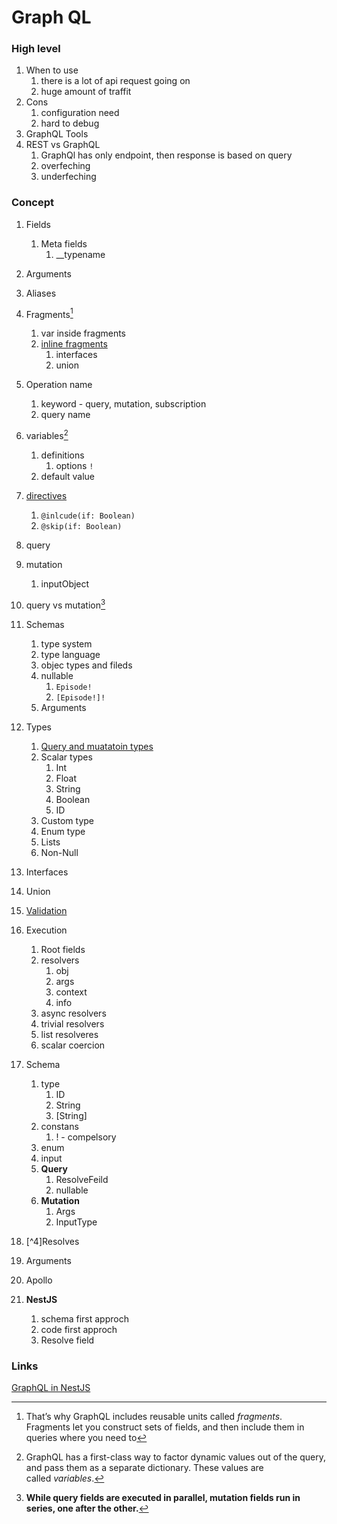 # Graph QL

### High level

1. When to use
    1. there is a lot of api request going on
    2. huge amount of traffit
2. Cons
    1. configuration need
    2. hard to debug
3. GraphQL Tools
4. REST vs GraphQL
    1. GraphQl has only endpoint, then response is based on query
    2. overfeching
    3. underfeching

### Concept

1. Fields
    1. Meta fields
        1. \_\_typename
2. Arguments
3. Aliases
4. Fragments[^1]
    1. var inside fragments
    2. [inline fragments](https://graphql.org/learn/queries/#inline-fragments)
        1. interfaces
        2. union
5. Operation name
    1. keyword - query, mutation, subscription
    2. query name
6. variables[^2]
    1. definitions
        1. options `!`
    2. default value
7. [directives](https://graphql.org/learn/queries/#directives)
    1. `@inlcude(if: Boolean)`
    2. `@skip(if: Boolean)`
8. query
9. mutation
    1. inputObject
10. query vs mutation[^3]
11. Schemas
    1. type system
    2. type language
    3. objec types and fileds
    4. nullable
        1. `Episode!`
        2. `[Episode!]!`
    5. Arguments
12. Types
    1. [Query and muatatoin types](https://graphql.org/learn/schema/#the-query-and-mutation-types)
    2. Scalar types
        1. Int
        2. Float
        3. String
        4. Boolean
        5. ID
    3. Custom type
    4. Enum type
    5. Lists
    6. Non-Null
13. Interfaces
14. Union
15. [Validation](https://graphql.org/learn/validation/)
16. Execution

    1. Root fields
    2. resolvers
        1. obj
        2. args
        3. context
        4. info
    3. async resolvers
    4. trivial resolvers
    5. list resolveres
    6. scalar coercion

17. Schema
    1. type
        1. ID
        2. String
        3. [String]
    2. constans
        1. ! - compelsory
    3. enum
    4. input
    5. **Query**
        1. ResolveFeild
        2. nullable
    6. **Mutation**
        1. Args
        2. InputType
18. [^4]Resolves
19. Arguments
20. Apollo
21. **NestJS**
    1. schema first approch
    2. code first approch
    3. Resolve field

### Links

[GraphQL in NestJS](https://youtu.be/CSfZmyzQAG8?si=n3LZjcM5xbmYpKXg)

[^1]: That’s why GraphQL includes reusable units called *fragments*. Fragments let you construct sets of fields, and then include them in queries where you need to
[^2]: GraphQL has a first-class way to factor dynamic values out of the query, and pass them as a separate dictionary. These values are called *variables*.
[^3]: **While query fields are executed in parallel, mutation fields run in series, one after the other.**
